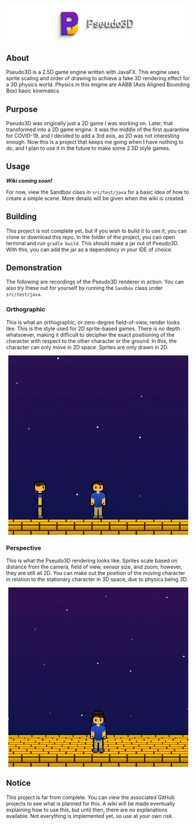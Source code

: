 <div align="center" ><img src="Banner.png" alt="Banner" title = "Banner" /></div>

## About
Pseudo3D is a 2.5D game engine written with JavaFX. This engine uses sprite scaling and order of drawing to achieve a fake 3D rendering effect for a 3D physics world. Physics in this engine are AABB (Axis Aligned Bounding Box) basic kinematics.

## Purpose
Pseudo3D was originally just a 2D game I was working on. Later, that transformed into a 2D game engine. It was the middle of the first quarantine for COVID-19, and I decided to add a 3rd axis, as 2D was not interesting enough. Now this is a project that keeps me going when I have nothing to do, and I plan to use it in the future to make some 2.5D style games.

## Usage
***Wiki coming soon!***

For now, view the Sandbox class in `src/test/java` for a basic idea of how to create a simple scene. More details will be given when the wiki is created.

## Building
This project is not complete yet, but if you wish to build it to use it, you can clone or download this repo. In the folder of the project, you can open terminal and run `gradle build`. This should make a jar out of Pseudo3D. With this, you can add the jar as a dependency in your IDE of choice.

## Demonstration
The following are recordings of the Pseudo3D renderer in action. You can also try these out for yourself by running the `Sandbox` class under `src/test/java`.

### Orthographic
This is what an orthographic, or zero-degree field-of-view, render looks like. This is the style used for 2D sprite-based games. There is no depth whatsoever, making it difficult to decipher the exact positioning of the character with respect to the other character or the ground. In this, the character can only move in 2D space. Sprites are only drawn in 2D.


<div align="center" ><img src="Orthographic.gif" alt="Orthographic rendering" title="Orthographic rendering" /></div>

### Perspective
This is what the Pseudo3D rendering looks like. Sprites scale based on distance from the camera, field of view, sensor size, and zoom; however, they are still all 2D. You can make out the position of the moving character in relation to the stationary character in 3D space, due to physics being 3D.

<div align="center" ><img src="Perspective.gif" alt="Pseudo3D rendering" title="Pseudo3D Rendering" /></div>

## Notice
This project is far from complete. You can view the associated GitHub projects to see what is planned for this. A wiki will be made eventually explaining how to use this, but until then, there are no explanations available. Not everything is implemented yet, so use at your own risk.